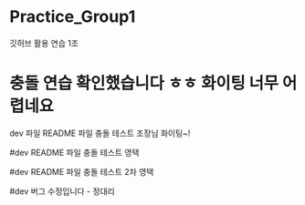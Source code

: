 # Practice_Group1
깃허브 활용 연습 1조


충돌 연습 확인했습니다
ㅎㅎ 화이팅
너무 어렵네요
=======
 dev 파일 README 파일 충돌 테스트
 조장님
 화이팅~!

#dev README 파일 충돌 테스트 영택

#dev README 파일 충돌 테스트 2차 영택

#dev 버그 수정입니다 - 정대리
